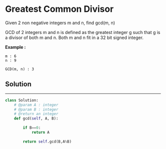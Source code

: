 <h1>Greatest Common Divisor</h1>

<p>
Given 2 non negative integers m and n, find gcd(m, n)

GCD of 2 integers m and n is defined as the greatest integer g such that g is a divisor of both m and n.
Both m and n fit in a 32 bit signed integer.
</p>

<p>
<b>Example :</b>
<br>

    m : 6
    n : 9

    GCD(m, n) : 3 
</p>

<h2>Solution</h2>

***

```python
class Solution:
    # @param A : integer
    # @param B : integer
    # @return an integer
    def gcd(self, A, B):
        
        if B==0:
            return A
        
        return self.gcd(B,A%B)
```